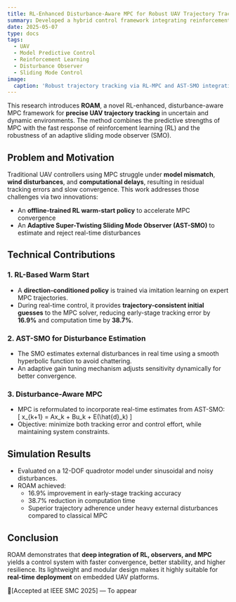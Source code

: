 ```yaml
---
title: RL-Enhanced Disturbance-Aware MPC for Robust UAV Trajectory Tracking
summary: Developed a hybrid control framework integrating reinforcement learning and sliding mode observer into MPC for disturbance-aware UAV tracking.
date: 2025-05-07
type: docs
tags:
  - UAV
  - Model Predictive Control
  - Reinforcement Learning
  - Disturbance Observer
  - Sliding Mode Control
image:
  caption: 'Robust trajectory tracking via RL-MPC and AST-SMO integration'
---
```


This research introduces **ROAM**, a novel RL-enhanced, disturbance-aware MPC framework for **precise UAV trajectory tracking** in uncertain and dynamic environments. The method combines the predictive strengths of MPC with the fast response of reinforcement learning (RL) and the robustness of an adaptive sliding mode observer (SMO).

## Problem and Motivation

Traditional UAV controllers using MPC struggle under **model mismatch**, **wind disturbances**, and **computational delays**, resulting in residual tracking errors and slow convergence. This work addresses those challenges via two innovations:
- An **offline-trained RL warm-start policy** to accelerate MPC convergence
- An **Adaptive Super-Twisting Sliding Mode Observer (AST-SMO)** to estimate and reject real-time disturbances

## Technical Contributions

### 1. RL-Based Warm Start
- A **direction-conditioned policy** is trained via imitation learning on expert MPC trajectories.
- During real-time control, it provides **trajectory-consistent initial guesses** to the MPC solver, reducing early-stage tracking error by **16.9%** and computation time by **38.7%**.

### 2. AST-SMO for Disturbance Estimation
- The SMO estimates external disturbances in real time using a smooth hyperbolic function to avoid chattering.
- An adaptive gain tuning mechanism adjusts sensitivity dynamically for better convergence.

### 3. Disturbance-Aware MPC
- MPC is reformulated to incorporate real-time estimates from AST-SMO:
  \[
  x_{k+1} = Ax_k + Bu_k + E(\hat{d}_k)
  \]
- Objective: minimize both tracking error and control effort, while maintaining system constraints.

## Simulation Results

- Evaluated on a 12-DOF quadrotor model under sinusoidal and noisy disturbances.
- ROAM achieved:
  - 16.9% improvement in early-stage tracking accuracy
  - 38.7% reduction in computation time
  - Superior trajectory adherence under heavy external disturbances compared to classical MPC

## Conclusion

ROAM demonstrates that **deep integration of RL, observers, and MPC** yields a control system with faster convergence, better stability, and higher resilience. Its lightweight and modular design makes it highly suitable for **real-time deployment** on embedded UAV platforms.

📄[Accepted at IEEE SMC 2025] — To appear

<!-- [Hugo Blox Builder](https://hugoblox.com) is designed to give technical content creators a seamless experience. You can focus on the content and the Hugo Blox Builder which this template is built upon handles the rest.

**Embed videos, podcasts, code, LaTeX math, and even test students!**

On this page, you'll find some examples of the types of technical content that can be rendered with Hugo Blox.

## Video

Teach your course by sharing videos with your students. Choose from one of the following approaches:

{{< youtube D2vj0WcvH5c >}}

**Youtube**:

    {{</* youtube w7Ft2ymGmfc */>}}

**Bilibili**:

    {{</* bilibili id="BV1WV4y1r7DF" */>}}

**Video file**

Videos may be added to a page by either placing them in your `assets/media/` media library or in your [page's folder](https://gohugo.io/content-management/page-bundles/), and then embedding them with the _video_ shortcode:

    {{</* video src="my_video.mp4" controls="yes" */>}}

## Podcast

You can add a podcast or music to a page by placing the MP3 file in the page's folder or the media library folder and then embedding the audio on your page with the _audio_ shortcode:

    {{</* audio src="ambient-piano.mp3" */>}}

Try it out:

{{< audio src="ambient-piano.mp3" >}}

## Test students

Provide a simple yet fun self-assessment by revealing the solutions to challenges with the `spoiler` shortcode:

```markdown
{{</* spoiler text="👉 Click to view the solution" */>}}
You found me!
{{</* /spoiler */>}}
```

renders as

{{< spoiler text="👉 Click to view the solution" >}} You found me 🎉 {{< /spoiler >}}

## Math

Hugo Blox Builder supports a Markdown extension for $\LaTeX$ math. You can enable this feature by toggling the `math` option in your `config/_default/params.yaml` file.

To render _inline_ or _block_ math, wrap your LaTeX math with `{{</* math */>}}$...${{</* /math */>}}` or `{{</* math */>}}$$...$${{</* /math */>}}`, respectively.

{{% callout note %}}
We wrap the LaTeX math in the Hugo Blox _math_ shortcode to prevent Hugo rendering our math as Markdown.
{{% /callout %}}

Example **math block**:

```latex
{{</* math */>}}
$$
\gamma_{n} = \frac{ \left | \left (\mathbf x_{n} - \mathbf x_{n-1} \right )^T \left [\nabla F (\mathbf x_{n}) - \nabla F (\mathbf x_{n-1}) \right ] \right |}{\left \|\nabla F(\mathbf{x}_{n}) - \nabla F(\mathbf{x}_{n-1}) \right \|^2}
$$
{{</* /math */>}}
```

renders as

{{< math >}}
$$\gamma_{n} = \frac{ \left | \left (\mathbf x_{n} - \mathbf x_{n-1} \right )^T \left [\nabla F (\mathbf x_{n}) - \nabla F (\mathbf x_{n-1}) \right ] \right |}{\left \|\nabla F(\mathbf{x}_{n}) - \nabla F(\mathbf{x}_{n-1}) \right \|^2}$$
{{< /math >}}

Example **inline math** `{{</* math */>}}$\nabla F(\mathbf{x}_{n})${{</* /math */>}}` renders as {{< math >}}$\nabla F(\mathbf{x}_{n})${{< /math >}}.

Example **multi-line math** using the math linebreak (`\\`):

```latex
{{</* math */>}}
$$f(k;p_{0}^{*}) = \begin{cases}p_{0}^{*} & \text{if }k=1, \\
1-p_{0}^{*} & \text{if }k=0.\end{cases}$$
{{</* /math */>}}
```

renders as

{{< math >}}

$$
f(k;p_{0}^{*}) = \begin{cases}p_{0}^{*} & \text{if }k=1, \\
1-p_{0}^{*} & \text{if }k=0.\end{cases}
$$

{{< /math >}}

## Code

Hugo Blox Builder utilises Hugo's Markdown extension for highlighting code syntax. The code theme can be selected in the `config/_default/params.yaml` file.


    ```python
    import pandas as pd
    data = pd.read_csv("data.csv")
    data.head()
    ```

renders as

```python
import pandas as pd
data = pd.read_csv("data.csv")
data.head()
```

## Inline Images

```go
{{</* icon name="python" */>}} Python
```

renders as

{{< icon name="python" >}} Python

## Did you find this page helpful? Consider sharing it 🙌 -->
